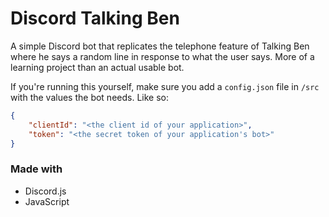 # Discord Talking Ben

A simple Discord bot that replicates the telephone feature of Talking Ben where he says a random line in response to what the user says.
More of a learning project than an actual usable bot.

If you're running this yourself, make sure you add a `config.json` file in `/src` with the values the bot needs. Like so:

```json
{
	"clientId": "<the client id of your application>",
	"token": "<the secret token of your application's bot>"
}
```

### Made with

- Discord.js
- JavaScript

